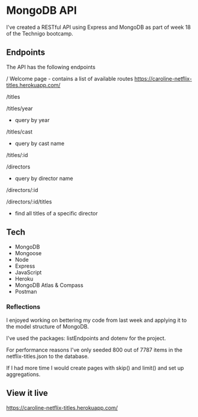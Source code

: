 # MongoDB API
I've created a RESTful API using Express and MongoDB as part of week 18 of the Technigo bootcamp. 

## Endpoints
The API has the following endpoints

/
Welcome page - contains a list of available routes
https://caroline-netflix-titles.herokuapp.com/

/titles

/titles/year
* query by year

/titles/cast 
* query by cast name

/titles/:id

/directors 
* query by director name

/directors/:id

/directors/:id/titles 
* find all titles of a specific director

## Tech

- MongoDB
- Mongoose
- Node
- Express
- JavaScript
- Heroku
- MongoDB Atlas & Compass
- Postman

### Reflections
I enjoyed working on bettering my code from last week and applying it to the model structure of MongoDB. 

I've used the packages: listEndpoints and dotenv for the project. 

For performance reasons I've only seeded 800 out of 7787 items in the netflix-titles.json to the database. 

If I had more time I would create pages with skip() and limit() and set up aggregations. 

## View it live
https://caroline-netflix-titles.herokuapp.com/